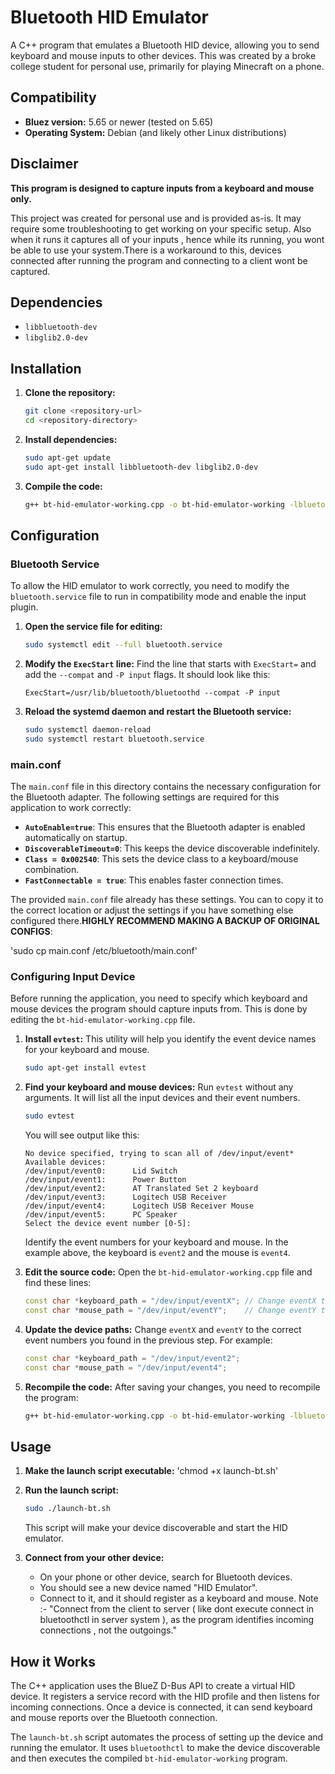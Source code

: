 # Bluetooth HID Emulator

A C++ program that emulates a Bluetooth HID device, allowing you to send keyboard and mouse inputs to other devices.
 This was created by a broke college student for personal use, primarily for playing Minecraft on a phone. 

## Compatibility

- **Bluez version:** 5.65 or newer (tested on 5.65)
- **Operating System:** Debian (and likely other Linux distributions)

## Disclaimer

**This program is designed to capture inputs from a keyboard and mouse only.**

This project was created for personal use and is provided as-is. It may require some troubleshooting to get working on your specific setup.
Also when it runs it captures all of your inputs , hence while its running, you wont be able to use your system.There is a workaround to this, devices connected after running the program and connecting to a client wont be captured.


## Dependencies

- `libbluetooth-dev`
- `libglib2.0-dev`

## Installation

1. **Clone the repository:**
   ```bash
   git clone <repository-url>
   cd <repository-directory>
   ```

2. **Install dependencies:**
   ```bash
   sudo apt-get update
   sudo apt-get install libbluetooth-dev libglib2.0-dev
   ```

3. **Compile the code:**
   ```bash
   g++ bt-hid-emulator-working.cpp -o bt-hid-emulator-working -lbluetooth
   ```

## Configuration

### Bluetooth Service

To allow the HID emulator to work correctly, you need to modify the `bluetooth.service` file to run in compatibility mode and enable the input plugin.

1. **Open the service file for editing:**
   ```bash
   sudo systemctl edit --full bluetooth.service
   ```

2. **Modify the `ExecStart` line:**
   Find the line that starts with `ExecStart=` and add the `--compat` and `-P input` flags. It should look like this:

   ```
   ExecStart=/usr/lib/bluetooth/bluetoothd --compat -P input
   ```

3. **Reload the systemd daemon and restart the Bluetooth service:**
   ```bash
   sudo systemctl daemon-reload
   sudo systemctl restart bluetooth.service
   ```

### main.conf

The `main.conf` file in this directory contains the necessary configuration for the Bluetooth adapter. The following settings are required for this application to work correctly:

- **`AutoEnable=true`**: This ensures that the Bluetooth adapter is enabled automatically on startup.
- **`DiscoverableTimeout=0`**: This keeps the device discoverable indefinitely.
- **`Class = 0x002540`**: This sets the device class to a keyboard/mouse combination.
- **`FastConnectable = true`**: This enables faster connection times.

The provided `main.conf` file already has these settings. You can to copy it to the correct location or adjust the settings if you have something else configured there.**HIGHLY RECOMMEND MAKING A BACKUP OF ORIGINAL CONFIGS**:

'sudo cp main.conf /etc/bluetooth/main.conf'

### Configuring Input Device

Before running the application, you need to specify which keyboard and mouse devices the program should capture inputs from. This is done by editing the `bt-hid-emulator-working.cpp` file.

1. **Install `evtest`:**
   This utility will help you identify the event device names for your keyboard and mouse.
   ```bash
   sudo apt-get install evtest
   ```

2. **Find your keyboard and mouse devices:**
   Run `evtest` without any arguments. It will list all the input devices and their event numbers.
   ```bash
   sudo evtest
   ```
   You will see output like this:
   ```
   No device specified, trying to scan all of /dev/input/event*
   Available devices:
   /dev/input/event0:      Lid Switch
   /dev/input/event1:      Power Button
   /dev/input/event2:      AT Translated Set 2 keyboard
   /dev/input/event3:      Logitech USB Receiver
   /dev/input/event4:      Logitech USB Receiver Mouse
   /dev/input/event5:      PC Speaker
   Select the device event number [0-5]:
   ```
   Identify the event numbers for your keyboard and mouse. In the example above, the keyboard is `event2` and the mouse is `event4`.

3. **Edit the source code:**
   Open the `bt-hid-emulator-working.cpp` file and find these lines:

   ```cpp
   const char *keyboard_path = "/dev/input/eventX"; // Change eventX to your keyboard's event
   const char *mouse_path = "/dev/input/eventY";    // Change eventY to your mouse's event
   ```

4. **Update the device paths:**
   Change `eventX` and `eventY` to the correct event numbers you found in the previous step. For example:

   ```cpp
   const char *keyboard_path = "/dev/input/event2";
   const char *mouse_path = "/dev/input/event4";
   ```

5. **Recompile the code:**
   After saving your changes, you need to recompile the program:
   ```bash
   g++ bt-hid-emulator-working.cpp -o bt-hid-emulator-working -lbluetooth
   ```

## Usage

1. **Make the launch script executable:**
   'chmod +x launch-bt.sh'

2. **Run the launch script:**
   ```bash
   sudo ./launch-bt.sh
   ```

   This script will make your device discoverable and start the HID emulator.

3. **Connect from your other device:**
   - On your phone or other device, search for Bluetooth devices.
   - You should see a new device named "HID Emulator".
   - Connect to it, and it should register as a keyboard and mouse.
   Note :- "Connect from the client to server ( like dont execute connect in bluetoothctl in server system ), as the program identifies incoming connections , not the outgoings."
## How it Works

The C++ application uses the BlueZ D-Bus API to create a virtual HID device. It registers a service record with the HID profile and then listens for incoming connections. Once a device is connected, it can send keyboard and mouse reports over the Bluetooth connection.

The `launch-bt.sh` script automates the process of setting up the device and running the emulator. It uses `bluetoothctl` to make the device discoverable and then executes the compiled `bt-hid-emulator-working` program.
